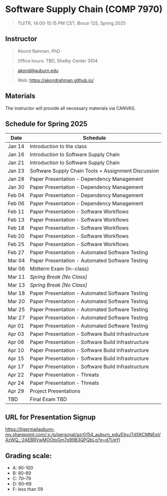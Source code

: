 # Software Supply Chain (COMP 7970)
> TU/TR, 14:00-15:15 PM CST, Broun 125, Spring 2025

## Instructor 

> Akond Rahman, PhD 

> Office hours: TBD, Shelby Center 3104 

> akond@auburn.edu 

> Web: https://akondrahman.github.io/ 




## Materials 

The instructor will provide all necessary materials via CANVAS. 


## Schedule for Spring 2025


| Date    |  Schedule                                                       |
|---------|-----------------------------------------------------------------|
| Jan 14  | Introduction to the class                                       |
| Jan 16  | Introduction to Software Supply Chain                           |
| Jan 21  | Introduction to Software Supply Chain                           |
| Jan 23  | Software Supply Chain Tools  + Assignment Discussion            |
| Jan 28  | Paper Presentation - Dependency Management                      |
| Jan 30  | Paper Presentation - Dependency Management                      |
| Feb 04  | Paper Presentation - Dependency Management                      |
| Feb 06  | Paper Presentation - Dependency Management                      |
| Feb 11  | Paper Presentation - Software Workflows                         |
| Feb 13  | Paper Presentation - Software Workflows                         |
| Feb 18  | Paper Presentation - Software Workflows                         |
| Feb 20  | Paper Presentation - Software Workflows                         |
| Feb 25  | Paper Presentation - Software Workflows                         |
| Feb 27  | Paper Presentation - Automated Software Testing                 |
| Mar 04  | Paper Presentation - Automated Software Testing                 |
| Mar 06  | Midterm Exam (In-class)                                         |
| Mar 11  | *Spring Break [No Class]*                                       |
| Mar 13  | *Spring Break [No Class]*                                       |
| Mar 18  | Paper Presentation - Automated Software Testing                 |
| Mar 20  | Paper Presentation - Automated Software Testing                 |   
| Mar 25  | Paper Presentation - Automated Software Testing                 |                                             
| Mar 27  | Paper Presentation - Automated Software Testing                 |                 
| Apr 01  | Paper Presentation - Automated Software Testing                 |
| Apr 03  | Paper Presentation - Software Build Infrastructure              |
| Apr 08  | Paper Presentation - Software Build Infrastructure              |
| Apr 10  | Paper Presentation - Software Build Infrastructure              |
| Apr 15  | Paper Presentation - Software Build Infrastructure              |
| Apr 17  | Paper Presentation - Software Build Infrastructure              |
| Apr 22  | Paper Presentation - Threats                                    |
| Apr 24  | Paper Presentation - Threats                                    |     
| Apr 29  | Project Presentations                                           |
| TBD     | Final Exam TBD                                                  |

## URL for Presentation Signup

https://tigermailauburn-my.sharepoint.com/:x:/g/personal/azr0154_auburn_edu/EbyJTdSKCMNEqV4zWQ_-2AEBRVwMOOtoGm7q99B3QPQbLg?e=d7UeYl


## Grading scale: 
  - A: 90-100 
  - B: 80-89 
  - C: 70–79 
  - D: 60–69
  - F: less than 59



